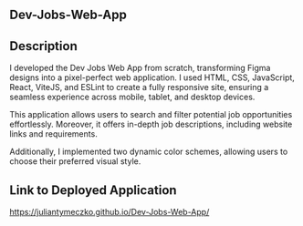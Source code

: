 ## Dev-Jobs-Web-App

## Description

I developed the Dev Jobs Web App from scratch, transforming Figma designs into a pixel-perfect web application. I used HTML, CSS, JavaScript, React, ViteJS, and ESLint to create a fully responsive site, ensuring a seamless experience across mobile, tablet, and desktop devices.

This application allows users to search and filter potential job opportunities effortlessly. Moreover, it offers in-depth job descriptions, including website links and requirements. 

Additionally, I implemented two dynamic color schemes, allowing users to choose their preferred visual style. 

## Link to Deployed Application

https://juliantymeczko.github.io/Dev-Jobs-Web-App/
